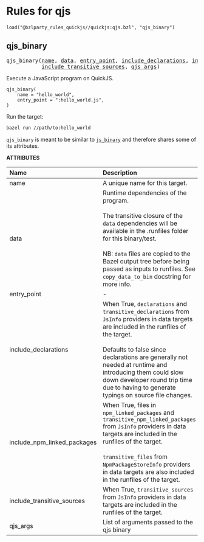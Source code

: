 <!-- Generated with Stardoc: http://skydoc.bazel.build -->


# Rules for qjs

```starlark
load("@bzlparty_rules_quickjs//quickjs:qjs.bzl", "qjs_binary")
```


<a id="qjs_binary"></a>

## qjs_binary

<pre>
qjs_binary(<a href="#qjs_binary-name">name</a>, <a href="#qjs_binary-data">data</a>, <a href="#qjs_binary-entry_point">entry_point</a>, <a href="#qjs_binary-include_declarations">include_declarations</a>, <a href="#qjs_binary-include_npm_linked_packages">include_npm_linked_packages</a>,
           <a href="#qjs_binary-include_transitive_sources">include_transitive_sources</a>, <a href="#qjs_binary-qjs_args">qjs_args</a>)
</pre>

Execute a JavaScript program on QuickJS.

```starlark
qjs_binary(
    name = "hello_world",
    entry_point = ":hello_world.js",
)
```

Run the target:

```bash
bazel run //path/to:hello_world
```

`qjs_binary` is meant to be similar to [`js_binary`]() and therefore shares some of its attributes.


**ATTRIBUTES**


| Name  | Description | Type | Mandatory | Default |
| :------------- | :------------- | :------------- | :------------- | :------------- |
| <a id="qjs_binary-name"></a>name |  A unique name for this target.   | <a href="https://bazel.build/concepts/labels#target-names">Name</a> | required |  |
| <a id="qjs_binary-data"></a>data |  Runtime dependencies of the program.<br><br>        The transitive closure of the <code>data</code> dependencies will be available in         the .runfiles folder for this binary/test.<br><br>        NB: <code>data</code> files are copied to the Bazel output tree before being passed         as inputs to runfiles. See <code>copy_data_to_bin</code> docstring for more info.   | <a href="https://bazel.build/concepts/labels">List of labels</a> | optional | <code>[]</code> |
| <a id="qjs_binary-entry_point"></a>entry_point |  -   | <a href="https://bazel.build/concepts/labels">Label</a> | required |  |
| <a id="qjs_binary-include_declarations"></a>include_declarations |  When True, <code>declarations</code> and <code>transitive_declarations</code> from <code>JsInfo</code> providers in data targets are included in the runfiles of the target.<br><br>        Defaults to false since declarations are generally not needed at runtime and introducing them could slow down developer round trip         time due to having to generate typings on source file changes.   | Boolean | optional | <code>False</code> |
| <a id="qjs_binary-include_npm_linked_packages"></a>include_npm_linked_packages |  When True, files in <code>npm_linked_packages</code> and <code>transitive_npm_linked_packages</code> from <code>JsInfo</code> providers in data targets are included in the runfiles of the target.<br><br>        <code>transitive_files</code> from <code>NpmPackageStoreInfo</code> providers in data targets are also included in the runfiles of the target.   | Boolean | optional | <code>True</code> |
| <a id="qjs_binary-include_transitive_sources"></a>include_transitive_sources |  When True, <code>transitive_sources</code> from <code>JsInfo</code> providers in data targets are included in the runfiles of the target.   | Boolean | optional | <code>True</code> |
| <a id="qjs_binary-qjs_args"></a>qjs_args |  List of arguments passed to the qjs binary   | List of strings | optional | <code>[]</code> |


